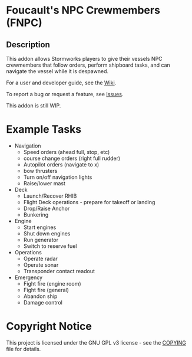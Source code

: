# Foucault's NPC Crewmembers (FNPC)

## Description

This addon allows Stormworks players to give their vessels NPC crewmembers that follow orders, perform shipboard tasks, and can navigate the vessel while it is despawned. 

For a user and developer guide, see the [Wiki](https://github.com/ryanhund/SW-Addon-NPC-Crew/wiki).

To report a bug or request a feature, see [Issues](https://github.com/ryanhund/SW-Addon-NPC-Crew/issues).

This addon is still WIP.

# Example Tasks
- Navigation
    - Speed orders (ahead full, stop, etc)
    - course change orders (right full rudder)
    - Autopilot orders (navigate to x)
    - bow thrusters
    - Turn on/off navigation lights
    - Raise/lower mast
- Deck
    - Launch/Recover RHIB
    - Flight Deck operations - prepare for takeoff or landing 
    - Drop/Raise Anchor
    - Bunkering
- Engine 
    - Start engines
    - Shut down engines
    - Run generator
    - Switch to reserve fuel
- Operations
    - Operate radar 
    - Operate sonar 
    - Transponder contact readout
- Emergency
    - Fight fire (engine room)
    - Fight fire (general)
    - Abandon ship 
    - Damage control

# Copyright Notice

This project is licensed under the GNU GPL v3 license - see the [COPYING](https://github.com/ryanhund/SW-Addon-NPC-Crew/blob/main/COPYING) file for details.
